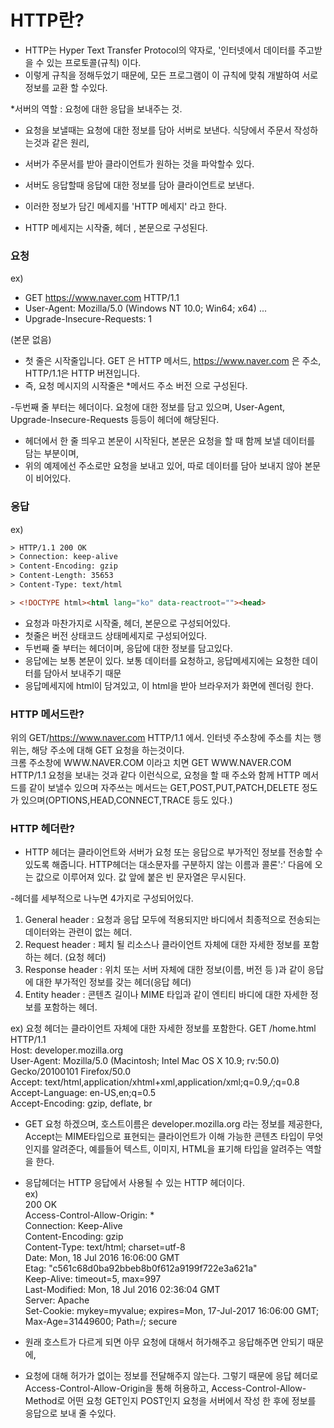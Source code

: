 # HTTP란? 

- HTTP는 Hyper Text Transfer Protocol의 약자로, '인터넷에서 데이터를 주고받을 수 있는 프로토콜(규칙) 이다.
- 이렇게 규칙을 정해두었기 때문에, 모든 프로그램이 이 규칙에 맞춰 개발하여 서로 정보를 교환 할 수있다.

*서버의 역할 : 요청에 대한 응답을 보내주는 것.

- 요청을 보낼때는 요청에 대한 정보를 담아 서버로 보낸다. 식당에서 주문서 작성하는것과 같은 원리, 
- 서버가 주문서를 받아 클라이언트가 원하는 것을 파악할수 있다.

- 서버도 응답할때 응답에 대한 정보를 담아 클라이언트로 보낸다. 
- 이러한 정보가 담긴 메세지를 'HTTP 메세지' 라고 한다.
- HTTP 메세지는  시작줄, 헤더 , 본문으로 구성된다.

### 요청
ex)
- GET https://www.naver.com HTTP/1.1
- User-Agent: Mozilla/5.0 (Windows NT 10.0; Win64; x64) ...
- Upgrade-Insecure-Requests: 1

(본문 없음)

- 첫 줄은 시작줄입니다. GET 은 HTTP 메서드, https://www.naver.com 은 주소, HTTP/1.1은 HTTP 버젼입니다.
- 즉, 요청 메시지의 시작줄은 *메서드 주소 버전 으로 구성된다.

-두번째 줄 부터는 헤더이다. 요청에 대한 정보를 담고 있으며, User-Agent, Upgrade-Insecure-Requests 등등이 헤더에 해당된다.
- 헤더에서 한 줄 띄우고 본문이 시작된다, 본문은 요청을 할 때 함께 보낼 데이터를 담는 부분이며, 
- 위의 예제에선 주소로만 요청을 보내고 있어, 따로 데이터를 담아 보내지 않아 본문이 비어있다.

### 응답

ex)
```html
> HTTP/1.1 200 OK
> Connection: keep-alive
> Content-Encoding: gzip
> Content-Length: 35653
> Content-Type: text/html

> <!DOCTYPE html><html lang="ko" data-reactroot=""><head>
```

        
- 요청과 마찬가지로 시작줄, 헤더, 본문으로 구성되어있다.
- 첫줄은   버전 상태코드 상태메세지로 구성되어있다. 
- 두번째 줄 부터는 헤더이며, 응답에 대한 정보를 담고있다.
- 응답에는 보통 본문이 있다. 보통 데이터를 요청하고, 응답메세지에는 요청한 데이터를 담아서 보내주기 때문
- 응답메세지에 html이 담겨있고, 이 html을 받아 브라우저가 화면에 렌더링 한다.

### HTTP 메서드란?

위의 GET/https://www.naver.com HTTP/1.1 에서.  인터넷 주소창에 주소를 치는 행위는, 해당 주소에 대해 GET 요청을 하는것이다.  
크롬 주소창에 WWW.NAVER.COM 이라고 치면 GET WWW.NAVER.COM HTTP/1.1 요청을 보내는 것과 같다  이런식으로, 요청을 할 때 주소와 함께 HTTP
메서드를 같이 보낼수 있으며  자주쓰는 메서드는 GET,POST,PUT,PATCH,DELETE 정도가 있으며(OPTIONS,HEAD,CONNECT,TRACE 등도 있다.)

### HTTP 헤더란?

- HTTP 헤더는 클라이언트와 서버가 요청 또는 응답으로 부가적인 정보를 전송할 수 있도록 해줍니다.  HTTP헤더는 대소문자를 구분하지 않는 이름과 콜론':' 다음에 오는 값으로 이루어져 있다. 값 앞에 붙은 빈 문자열은 무시된다.

-헤더를 세부적으로 나누면 4가지로 구성되어있다.
1) General header : 요청과 응답 모두에 적용되지만 바디에서 최종적으로 전송되는 데이터와는 관련이 없는 헤더.
2) Request header : 페치 될 리소스나 클라이언트 자체에 대한 자세한 정보를 포함하는 헤더. (요청 헤더)
3) Response header : 위치 또는 서버 자체에 대한 정보(이름, 버전 등 )과 같이 응답에 대한 부가적인 정보를 갖는 헤더(응답 헤더)
4) Entity header : 콘텐츠 길이나 MIME 타입과 같이 엔티티 바디에 대한 자세한 정보를 포함하는 헤더.

ex) 요청 헤더는 클라이언트 자체에 대한 자세한 정보를 포함한다.
GET /home.html HTTP/1.1  
Host: developer.mozilla.org  
User-Agent: Mozilla/5.0 (Macintosh; Intel Mac OS X 10.9; rv:50.0) Gecko/20100101 Firefox/50.0  
Accept: text/html,application/xhtml+xml,application/xml;q=0.9,*/*;q=0.8  
Accept-Language: en-US,en;q=0.5  
Accept-Encoding: gzip, deflate, br  


- GET 요청 하겠으며, 호스트이름은 developer.mozilla.org 라는 정보를 제공한다, Accept는 MIME타입으로 표현되는 클라이언트가 이해 가능한 콘텐츠 타입이 무엇인지를 알려준다, 예를들어 텍스트, 이미지, HTML을 표기해 타입을 알려주는 역할을 한다.

- 응답헤더는 HTTP 응답에서 사용될 수 있는 HTTP 헤더이다.  
ex)  
200 OK  
Access-Control-Allow-Origin: *  
Connection: Keep-Alive  
Content-Encoding: gzip  
Content-Type: text/html; charset=utf-8  
Date: Mon, 18 Jul 2016 16:06:00 GMT  
Etag: "c561c68d0ba92bbeb8b0f612a9199f722e3a621a"  
Keep-Alive: timeout=5, max=997  
Last-Modified: Mon, 18 Jul 2016 02:36:04 GMT  
Server: Apache  
Set-Cookie: mykey=myvalue; expires=Mon, 17-Jul-2017 16:06:00 GMT; Max-Age=31449600; Path=/; secure  

- 원래 호스트가 다르게 되면 아무 요청에 대해서 허가해주고 응답해주면 안되기 때문에,  
- 요청에 대해 허가가 없이는 정보를 전달해주지 않는다.  그렇기 때문에 응답 헤더로 Access-Control-Allow-Origin을 통해 허용하고, Access-Control-Allow-Method로 어떤 요청 GET인지 POST인지 요청을 서버에서 작성 한 후에 정보를 응답으로 보내 줄 수있다.

          
          
